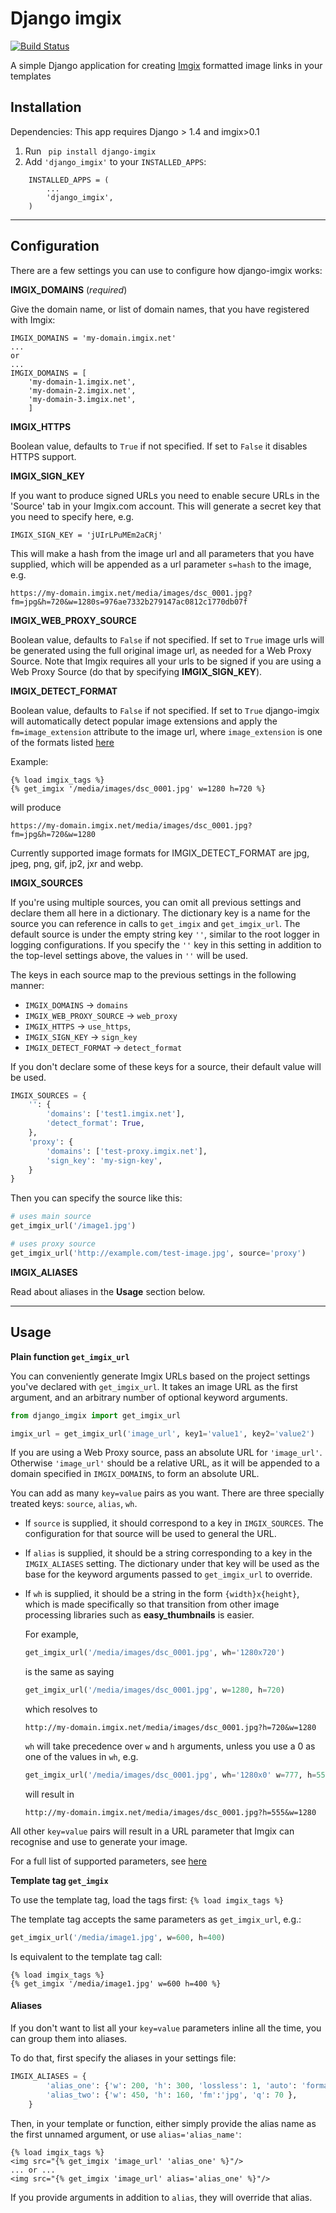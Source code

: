 Django imgix
============

[![Build Status](https://travis-ci.org/pancentric/django-imgix.png?branch=master)](https://travis-ci.org/pancentric/django-imgix)

A simple Django application for creating [Imgix](https://www.imgix.com/ "Imgix") formatted image links in your templates


Installation
------------

Dependencies:
This app requires Django > 1.4 and imgix>0.1


1. Run ```  pip install django-imgix  ```
2. Add ``` 'django_imgix' ``` to your ``` INSTALLED_APPS ```:




```
	INSTALLED_APPS = (
		...
		'django_imgix',
	)
```


----------


Configuration
-------------
There are a few settings you can use to configure how django-imgix works:

**IMGIX_DOMAINS** (*required*)

Give the domain name, or list of domain names, that you have registered with Imgix:

```
IMGIX_DOMAINS = 'my-domain.imgix.net'
...
or
...
IMGIX_DOMAINS = [
	'my-domain-1.imgix.net',
	'my-domain-2.imgix.net',
	'my-domain-3.imgix.net',
	]
```

**IMGIX_HTTPS**

Boolean value, defaults to `True` if not specified. If set to `False` it disables HTTPS support.


**IMGIX_SIGN_KEY**

If you want to produce signed URLs you need to enable secure URLs in the 'Source' tab in your Imgix.com account. This will generate a secret key that you need to specify here, e.g.

```
IMGIX_SIGN_KEY = 'jUIrLPuMEm2aCRj'
```

This will make a hash from the image url and all parameters that you have supplied, which will be appended as a url parameter `s=hash` to the image, e.g.

`https://my-domain.imgix.net/media/images/dsc_0001.jpg?fm=jpg&h=720&w=1280s=976ae7332b279147ac0812c1770db07f`


**IMGIX_WEB_PROXY_SOURCE**

Boolean value, defaults to `False` if not specified. If set to `True` image urls will be generated using the full original image url, as needed for a Web Proxy Source.
Note that Imgix requires all your urls to be signed if you are using a Web Proxy Source (do that by specifying **IMGIX_SIGN_KEY**).


**IMGIX_DETECT_FORMAT**

Boolean value, defaults to `False` if not specified. If set to `True` django-imgix will automatically detect popular image extensions and apply the `fm=image_extension` attribute to the image url, where `image_extension`  is one of the formats listed [here](https://www.imgix.com/docs/reference/format#param-fm "Imgix fm parameter")


Example:
```
{% load imgix_tags %}
{% get_imgix '/media/images/dsc_0001.jpg' w=1280 h=720 %}
```
will produce

`https://my-domain.imgix.net/media/images/dsc_0001.jpg?fm=jpg&h=720&w=1280`


Currently supported image formats for IMGIX_DETECT_FORMAT are jpg, jpeg, png, gif, jp2, jxr and webp.

**IMGIX_SOURCES**

If you're using multiple sources, you can omit all previous settings and declare them all here in a dictionary. The dictionary key is a name for the source you can reference in calls to `get_imgix` and `get_imgix_url`. The default source is under the empty string key `''`, similar to the root logger in logging configurations. If you specify the `''` key in this setting in addition to the top-level settings above, the values in `''` will be used. 

The keys in each source map to the previous settings in the following manner:

- `IMGIX_DOMAINS` -> `domains`
- `IMGIX_WEB_PROXY_SOURCE` -> `web_proxy`
- `IMGIX_HTTPS` -> `use_https`,
- `IMGIX_SIGN_KEY` -> `sign_key`
- `IMGIX_DETECT_FORMAT` -> `detect_format`

If you don't declare some of these keys for a source, their default value will be used.

```python
IMGIX_SOURCES = {
    '': {
        'domains': ['test1.imgix.net'],
        'detect_format': True,
    },
    'proxy': {
        'domains': ['test-proxy.imgix.net'],
        'sign_key': 'my-sign-key',
    }
}
```

Then you can specify the source like this:

```python
# uses main source
get_imgix_url('/image1.jpg')

# uses proxy source
get_imgix_url('http://example.com/test-image.jpg', source='proxy')
```

**IMGIX_ALIASES**

Read about aliases in the **Usage** section below.

----------


Usage
-----

**Plain function `get_imgix_url`**

You can conveniently generate Imgix URLs based on the project settings you've declared with `get_imgix_url`. It takes an image URL as the first argument, and an arbitrary number of optional keyword arguments.

```python
from django_imgix import get_imgix_url

imgix_url = get_imgix_url('image_url', key1='value1', key2='value2')
```

If you are using a Web Proxy source, pass an absolute URL for `'image_url'`. Otherwise `'image_url'` should be a relative URL, as it will be appended to a domain specified in `IMGIX_DOMAINS`, to form an absolute URL.

You can add as many `key=value` pairs as you want. There are three specially treated keys: `source`, `alias`, `wh`.

- If `source` is supplied, it should correspond to a key in `IMGIX_SOURCES`. The configuration for that source will be used to general the URL.
- If `alias` is supplied, it should be a string corresponding to a key in the `IMGIX_ALIASES` setting. The dictionary under that key will be used as the base for the keyword arguments passed to `get_imgix_url` to override.
- If `wh` is supplied, it should be a string in the form `{width}x{height}`, which is made specifically so that transition from other image processing libraries such as **easy_thumbnails** is easier.

    For example,

    ```python
    get_imgix_url('/media/images/dsc_0001.jpg', wh='1280x720')
    ```

    is the same as saying

    ```python
    get_imgix_url('/media/images/dsc_0001.jpg', w=1280, h=720)
    ```

    which resolves to

    `http://my-domain.imgix.net/media/images/dsc_0001.jpg?h=720&w=1280`

    `wh` will take precedence over `w` and `h` arguments, unless you use a 0 as one of the values in `wh`, e.g.

    ```python
    get_imgix_url('/media/images/dsc_0001.jpg', wh='1280x0' w=777, h=555)
    ```

    will result in

    `http://my-domain.imgix.net/media/images/dsc_0001.jpg?h=555&w=1280`

All other `key=value` pairs will result in a URL parameter that Imgix can recognise and use to generate your image.

For a full list of supported parameters, see [here](https://www.imgix.com/docs/reference/ "Imgix API reference")

**Template tag `get_imgix`**

To use the template tag, load the tags first: `{% load imgix_tags %}`

The template tag accepts the same parameters as `get_imgix_url`, e.g.:

```python
get_imgix_url('/media/image1.jpg', w=600, h=400)
```

Is equivalent to the template tag call:

```
{% load imgix_tags %}
{% get_imgix '/media/image1.jpg' w=600 h=400 %}
```

#### **Aliases**

If you don't want to list all your `key=value` parameters inline all the time, you can group them into aliases.

To do that, first specify the aliases in your settings file:

```python
IMGIX_ALIASES = {
        'alias_one': {'w': 200, 'h': 300, 'lossless': 1, 'auto': 'format'},
        'alias_two': {'w': 450, 'h': 160, 'fm':'jpg', 'q': 70 },
    }

```

Then, in your template or function, either simply provide the alias name as the first unnamed argument, or use `alias='alias_name'`:

```
{% load imgix_tags %}
<img src="{% get_imgix 'image_url' 'alias_one' %}"/>
... or ...
<img src="{% get_imgix 'image_url' alias='alias_one' %}"/>
```

If you provide arguments in addition to `alias`, they will override that alias.
